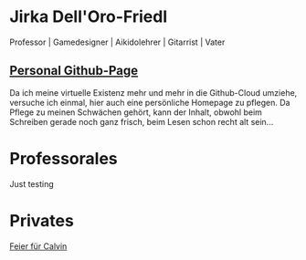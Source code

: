# Jirka Dell'Oro-Friedl
Professor | Gamedesigner | Aikidolehrer | Gitarrist | Vater

## [Personal Github-Page](https://JirkaDellOro.github.io)
Da ich meine virtuelle Existenz mehr und mehr in die Github-Cloud umziehe, versuche ich einmal, hier auch eine persönliche Homepage zu pflegen. Da Pflege zu meinen Schwächen gehört, kann der Inhalt, obwohl beim Schreiben gerade noch ganz frisch, beim Lesen schon recht alt sein...

# Professorales
Just testing
# Privates
[Feier für Calvin](Privat/Calvin/Feier18)
